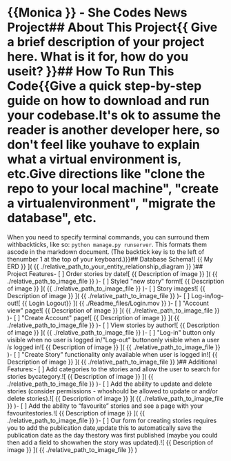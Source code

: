 # {{Monica }} - She Codes News Project## About This Project{{ Give a brief description of your project here. What is it for, how do you useit? }}## How To Run This Code{{Give a quick step-by-step guide on how to download and run your codebase.It's ok to assume the reader is another developer here, so don't feel like youhave to explain what a virtual environment is, etc.Give directions like "clone the repo to your local machine", "create a virtualenvironment", "migrate the database", etc.
When you need to specify terminal commands, you can surround them withbackticks, like so: `python manage.py runserver`. This formats them ascode in the markdown document. (The backtick key is to the left of thenumber 1 at the top of your keyboard.)}}## Database Schema![ {{ My ERD }} ]( {{ ./relative_path_to_your_entity_relationship_diagram }} )## Project Features- [ ] Order stories by date![ {{ Description of image }} ]( {{ ./relative_path_to_image_file }} )- [ ] Styled "new story" form![ {{ Description of image }} ]( {{ ./relative_path_to_image_file }} )- [ ] Story images![ {{ Description of image }} ]( {{ ./relative_path_to_image_file }} )- [ ] Log-in/log-out![ {{ Login Logout}} ]( {{ ./Readme_files/Login.mov }} )- [ ] "Account view" page![ {{ Description of image }} ]( {{ ./relative_path_to_image_file }} )- [ ] "Create Account" page![ {{ Description of image }} ]( {{ ./relative_path_to_image_file }} )- [ ] View stories by author![ {{ Description of image }} ]( {{ ./relative_path_to_image_file }} )- [ ] "Log-in" button only visible when no user is logged in/"Log-out" buttononly visible when a user *is* logged in![ {{ Description of image }} ]( {{ ./relative_path_to_image_file }} )- [ ] "Create Story" functionality only available when user is logged in![ {{ Description of image }} ]( {{ ./relative_path_to_image_file }} )## Additional Features:- [ ] Add categories to the stories and allow the user to search for stories bycategory.![ {{ Description of image }} ]( {{ ./relative_path_to_image_file }} )- [ ] Add the ability to update and delete stories (consider permissions - whoshould be allowed to update or and/or delete stories).![ {{ Description of image }} ]( {{ ./relative_path_to_image_file }} )- [ ] Add the ability to “favourite” stories and see a page with your favouritestories.![ {{ Description of image }} ]( {{ ./relative_path_to_image_file }} )- [ ] Our form for creating stories requires you to add the publication date,update this to automatically save the publication date as the day thestory was first published (maybe you could then add a field to showwhen the story was updated).![ {{ Description of image }} ]( {{ ./relative_path_to_image_file }} )
